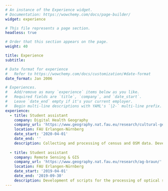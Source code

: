 ```yaml
---
# An instance of the Experience widget.
# Documentation: https://wowchemy.com/docs/page-builder/
widget: experience

# This file represents a page section.
headless: true

# Order that this section appears on the page.
weight: 40

title: Experience
subtitle:

# Date format for experience
#   Refer to https://wowchemy.com/docs/customization/#date-format
date_format: Jan 2006

# Experiences.
#   Add/remove as many `experience` items below as you like.
#   Required fields are `title`, `company`, and `date_start`.
#   Leave `date_end` empty if it's your current employer.
#   Begin multi-line descriptions with YAML's `|2-` multi-line prefix.
experience:
  - title: Student assistant
    company: Digital Health Geography
    company_url: 'https://www.geography.nat.fau.eu/research/cultural-geography/wg-digital-health/'
    location: FAU Erlangen-Nürnberg
    date_start: '2020-04-01'
    date_end: ''
    description: Collecting and processing of census and OSM data. Developing algorithms, as well as statistical modeling in the projects COVID-19 and PURE SPACE. Writing publications as a co-author.
        
  - title: Student assistant
    company: Remote Sensing & GIS
    company_url: 'https://www.geography.nat.fau.eu/research/ag-braun/'
    location: FAU Erlangen-Nürnberg
    date_start: '2019-04-01'
    date_end: '2019-09-30'
    description: Development of scripts for the processing of optical satellite images and TanDEM-X data in R and Shell, in the context of glaciology.
---
```

